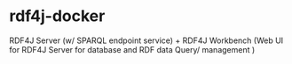 # rdf4j-docker
RDF4J Server (w/ SPARQL endpoint service) + RDF4J Workbench (Web UI for RDF4J Server for database and RDF data Query/ management )
